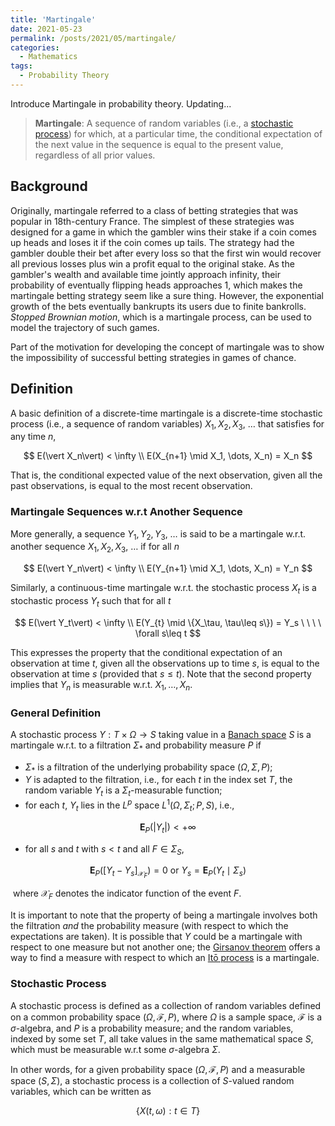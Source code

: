 ```yaml
---
title: 'Martingale'
date: 2021-05-23
permalink: /posts/2021/05/martingale/
categories:
  - Mathematics
tags:
  - Probability Theory
---
```


Introduce Martingale in probability theory. Updating... 

> **Martingale**: A sequence of random variables (i.e., a [stochastic process](#stochastic-process)) for which, at a particular time, the conditional expectation of the next value in the sequence is equal to the present value, regardless of all prior values.

## Background

Originally, martingale referred to a class of betting strategies that was popular in 18th-century France. The simplest of these strategies was designed for a game in which the gambler wins their stake if a coin comes up heads and loses it if the coin comes up tails. The strategy had the gambler double their bet after every loss so that the first win would recover all previous losses plus win a profit equal to the original stake. As the gambler's wealth and available time jointly approach infinity, their probability of eventually flipping heads approaches 1, which makes the martingale betting strategy seem like a sure thing. However, the exponential growth of the bets eventually bankrupts its users due to finite bankrolls. *Stopped Brownian motion*, which is a martingale process, can be used to model the trajectory of such games.

Part of the motivation for developing the concept of martingale was to show the impossibility of successful betting strategies in games of chance.

## Definition

A basic definition of a discrete-time martingale is a discrete-time stochastic process (i.e., a sequence of random variables) $X_1, X_2, X_3, \ \dots$ that satisfies for any time $n$,

$$
E(\vert X_n\vert) < \infty \\
E(X_{n+1} \mid X_1, \dots, X_n) = X_n
$$

That is, the conditional expected value of the next observation, given all the past observations, is equal to the most recent observation.

### Martingale Sequences w.r.t Another Sequence

More generally, a sequence $Y_1, Y_2, Y_3, \ \dots$ is said to be a martingale w.r.t. another sequence $X_1, X_2, X_3, \ \dots$ if for all $n$

$$
E(\vert Y_n\vert) < \infty \\
E(Y_{n+1} \mid X_1, \dots, X_n) = Y_n
$$

Similarly, a continuous-time martingale w.r.t. the stochastic process $X_t$ is a stochastic process $Y_t$ such that for all $t$ 

$$
E(\vert Y_t\vert) < \infty \\
E(Y_{t} \mid \{X_\tau, \tau\leq s\}) = Y_s \ \ \ \ \forall s\leq t
$$

This expresses the property that the conditional expectation of an observation at time $t$, given all the observations up to time $s$, is equal to the observation at time *s* (provided that $s\leq t$). Note that the second property implies that $Y_n$ is measurable w.r.t. $X_1, \dots, X_n$.

### General Definition

A stochastic process $Y:T\times \Omega \to S$ taking value in a [Banach space]($banach-space) $S$ is a martingale w.r.t. to a filtration $\Sigma_*$ and probability measure $P$ if

- $\Sigma_*$ is a filtration of the underlying probability space $(\Omega, \Sigma, P)$;
- $Y$ is adapted to the filtration, i.e., for each $t$ in the index set $T$, the random variable $Y_t$ is a $\Sigma_t$-measurable function;
- for each $t$, $Y_t$ lies in the $L^p$ space $L^1(\Omega, \Sigma_t; P, S)$, i.e., 

$$
\textbf{E}_P(\vert Y_t \vert) < +\infty
$$

- for all $s$ and $t$ with $s < t$ and all $F\in\Sigma_S$,

$$
\textbf{E}_P([Y_t-Y_s]_{\mathcal{X}_F}) = 0 \text{ or } Y_s=\textbf{E}_P(Y_t\mid \Sigma_s)
$$

​		where $\mathcal{X}_F$ denotes the indicator function of the event $F$.

It is important to note that the property of being a martingale involves both the filtration *and* the probability measure (with respect to which the expectations are taken). It is possible that *Y* could be a martingale with respect to one measure but not another one; the [Girsanov theorem](https://en.wikipedia.org/wiki/Girsanov_theorem) offers a way to find a measure with respect to which an [Itō process](https://en.wikipedia.org/wiki/Itō_process) is a martingale.

### Stochastic Process

A stochastic process is defined as a collection of random variables defined on a common probability space $(\Omega, \mathcal{F}, P)$, where $\Omega$ is a sample space, $\mathcal{F}$ is a $\sigma$-algebra, and $P$ is a probability measure; and the random variables, indexed by some set $T$, all take values in the same mathematical space $S$, which must be measurable w.r.t some $\sigma$-algebra $\Sigma$. 

In other words, for a given probability space $(\Omega, \mathcal{F}, P)$ and a measurable space $(S, \Sigma)$, a stochastic process is a collection of $S$-valued random variables, which can be written as 

$$
\{ X(t, \omega):t\in T \}
$$



